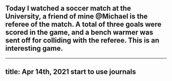 ## Today I watched a soccer match at the University, a friend of mine @Michael is the referee of the match. A total of three goals were scored in the game, and a bench warmer was sent off for colliding with the referee. This is an interesting game.
---
title: Apr 14th, 2021 start to use journals
---

##
